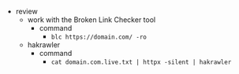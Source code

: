 - review
	- work with the Broken Link Checker tool
		- command
			- `blc https://domain.com/ -ro`
	- hakrawler
		- command
			- `cat domain.com.live.txt | httpx -silent | hakrawler`